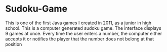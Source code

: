 # Sudoku-Game
This is one of the first Java games I created in 2011, as a junior in high school. This is a computer generated sudoku game. The interface displays 9 games at once. Every time the user enters a number, the computer either accepts it or notifies the player that the number does not belong at that position
